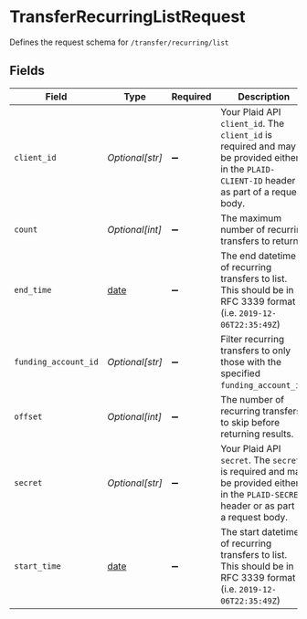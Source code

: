 # TransferRecurringListRequest

Defines the request schema for `/transfer/recurring/list`


## Fields

| Field                                                                                                                                            | Type                                                                                                                                             | Required                                                                                                                                         | Description                                                                                                                                      |
| ------------------------------------------------------------------------------------------------------------------------------------------------ | ------------------------------------------------------------------------------------------------------------------------------------------------ | ------------------------------------------------------------------------------------------------------------------------------------------------ | ------------------------------------------------------------------------------------------------------------------------------------------------ |
| `client_id`                                                                                                                                      | *Optional[str]*                                                                                                                                  | :heavy_minus_sign:                                                                                                                               | Your Plaid API `client_id`. The `client_id` is required and may be provided either in the `PLAID-CLIENT-ID` header or as part of a request body. |
| `count`                                                                                                                                          | *Optional[int]*                                                                                                                                  | :heavy_minus_sign:                                                                                                                               | The maximum number of recurring transfers to return.                                                                                             |
| `end_time`                                                                                                                                       | [date](https://docs.python.org/3/library/datetime.html#date-objects)                                                                             | :heavy_minus_sign:                                                                                                                               | The end datetime of recurring transfers to list. This should be in RFC 3339 format (i.e. `2019-12-06T22:35:49Z`)                                 |
| `funding_account_id`                                                                                                                             | *Optional[str]*                                                                                                                                  | :heavy_minus_sign:                                                                                                                               | Filter recurring transfers to only those with the specified `funding_account_id`.                                                                |
| `offset`                                                                                                                                         | *Optional[int]*                                                                                                                                  | :heavy_minus_sign:                                                                                                                               | The number of recurring transfers to skip before returning results.                                                                              |
| `secret`                                                                                                                                         | *Optional[str]*                                                                                                                                  | :heavy_minus_sign:                                                                                                                               | Your Plaid API `secret`. The `secret` is required and may be provided either in the `PLAID-SECRET` header or as part of a request body.          |
| `start_time`                                                                                                                                     | [date](https://docs.python.org/3/library/datetime.html#date-objects)                                                                             | :heavy_minus_sign:                                                                                                                               | The start datetime of recurring transfers to list. This should be in RFC 3339 format (i.e. `2019-12-06T22:35:49Z`)                               |